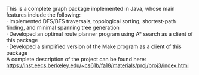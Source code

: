 This is a complete graph package implemented in Java, whose main features include the following:  
· Implemented DFS/BFS traversals, topological sorting, shortest-path finding, and minimal spanning tree generation  
· Developed an optimal route planner program using A* search as a client of this package  
· Developed a simplified version of the Make program as a client of this package  
A complete description of the project can be found here:  https://inst.eecs.berkeley.edu/~cs61b/fa18/materials/proj/proj3/index.html  
